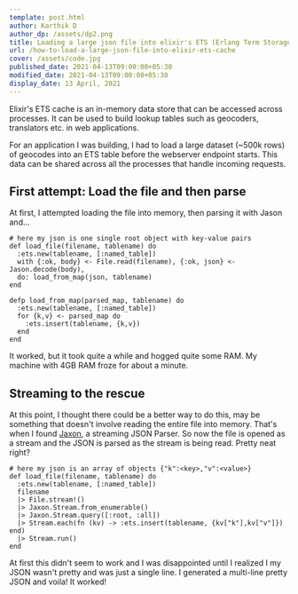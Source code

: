```yaml
---
template: post.html
author: Karthik D
author_dp: /assets/dp2.png
title: Loading a large json file into elixir's ETS (Erlang Term Storage) Cache using Jaxon
url: /how-to-load-a-large-json-file-into-elixir-ets-cache
cover: /assets/code.jpg
published_date: 2021-04-13T09:00:00+05:30
modified_date: 2021-04-13T09:00:00+05:30
display_date: 13 April, 2021
---
```

Elixir's ETS cache is an in-memory data store that can be accessed across processes. It can be used to build lookup tables such as geocoders, translators etc. in web applications.

For an application I was building, I had to load a large dataset (~500k rows) of geocodes into an ETS table before the webserver endpoint starts. This data can be shared across all the processes that handle incoming requests.

## First attempt: Load the file and then parse
At first, I attempted loading the file into memory, then parsing it with Jason and...
```
# here my json is one single root object with key-value pairs
def load_file(filename, tablename) do      
  :ets.new(tablename, [:named_table])
  with {:ok, body} <- File.read(filename), {:ok, json} <- Jason.decode(body),
  do: load_from_map(json, tablename)
end

defp load_from_map(parsed_map, tablename) do
  :ets.new(tablename, [:named_table])
  for {k,v} <- parsed_map do
    :ets.insert(tablename, {k,v})
  end
end              
```
It worked, but it took quite a while and hogged quite some RAM. My machine with 4GB RAM froze for about a minute.

## Streaming to the rescue
At this point, I thought there could be a better way to do this, may be something that doesn't involve reading the entire file into memory. That's when I found [Jaxon](https://github.com/boudra/jaxon), a streaming JSON Parser. So now the file is opened as a stream and the JSON is parsed as the stream is being read. Pretty neat right?
```
# here my json is an array of objects {"k":<key>,"v":<value>}
def load_file(filename, tablename) do      
  :ets.new(tablename, [:named_table])
  filename
  |> File.stream!()
  |> Jaxon.Stream.from_enumerable()
  |> Jaxon.Stream.query([:root, :all])
  |> Stream.each(fn (kv) -> :ets.insert(tablename, {kv["k"],kv["v"]}) end)
  |> Stream.run()
end
```

At first this didn't seem to work and I was disappointed until I realized I my JSON wasn't pretty and was just a single line. I generated a multi-line pretty JSON and voila! It worked!
